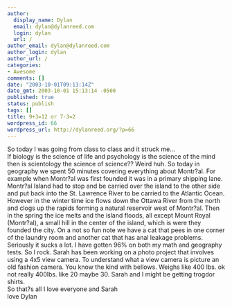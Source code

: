 ```yaml
---
author:
  display_name: Dylan
  email: dylan@dylanreed.com
  login: dylan
  url: /
author_email: dylan@dylanreed.com
author_login: dylan
author_url: /
categories:
- Awesome
comments: []
date: "2003-10-01T09:13:14Z"
date_gmt: 2003-10-01 15:13:14 -0500
published: true
status: publish
tags: []
title: 9+3=12 or 7-3=2
wordpress_id: 66
wordpress_url: http://dylanreed.org/?p=66
---
```


So today I was going from class to class and it struck me...  
If biology is the science of life and psychology is the science of the mind then is scientology the science of science?? Weird huh. So today in geography we spent 50 minutes covering everything about Montr?al. For example when Montr?al was first founded it was in a primary shipping lane. Montr?al Island had to stop and be carried over the island to the other side and put back into the St. Lawrence River to be carried to the Atlantic Ocean. However in the winter time ice flows down the Ottawa River from the north and clogs up the rapids forming a natural reservoir west of Montr?al. Then in the spring the ice melts and the island floods, all except Mount Royal (Montr?al), a small hill in the center of the island, which is were they founded the city. On a not so fun note we have a cat that pees in one corner of the laundry room and another cat that has anal leakage problems. Seriously it sucks a lot. I have gotten 96% on both my math and geography tests. So I rock. Sarah has been working on a photo project that involves using a 4x5 view camera. To understand what a view camera is picture an old fashion camera. You know the kind with bellows. Weighs like 400 lbs. ok not really 400lbs. like 20 maybe 30. Sarah and I might be getting trogdor shirts.  
So that?s all I love everyone and Sarah  
love Dylan
